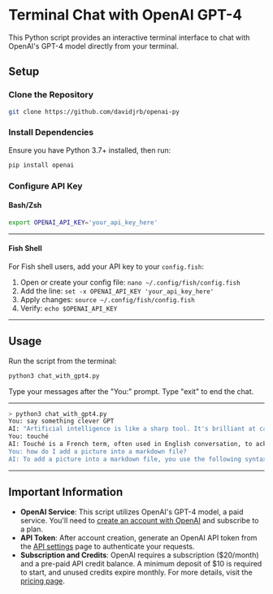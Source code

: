 # Terminal Chat with OpenAI GPT-4

This Python script provides an interactive terminal interface to chat with OpenAI's GPT-4 model directly from your terminal.

## Setup

### Clone the Repository

```sh
git clone https://github.com/davidjrb/openai-py
```

### Install Dependencies

Ensure you have Python 3.7+ installed, then run:

```sh
pip install openai
```

### Configure API Key

#### Bash/Zsh

```sh
export OPENAI_API_KEY='your_api_key_here'
```

---

#### Fish Shell

For Fish shell users, add your API key to your `config.fish`:

1. Open or create your config file: `nano ~/.config/fish/config.fish`
2. Add the line: `set -x OPENAI_API_KEY 'your_api_key_here'`
3. Apply changes: `source ~/.config/fish/config.fish`
4. Verify: `echo $OPENAI_API_KEY`

---

## Usage

Run the script from the terminal:

```sh
python3 chat_with_gpt4.py
```

Type your messages after the "You:" prompt. Type "exit" to end the chat.

---

```bash
> python3 chat_with_gpt4.py                                                            
You: say something clever GPT                                                                                                        
AI: "Artificial intelligence is like a sharp tool. It's brilliant at carving solutions, but only if there's a human hand guiding it."
You: touché                                               
AI: Touché is a French term, often used in English conversation, to acknowledge a clever point made at someone's expense or a good comeback. It's often used during debates or arguments. The term originally comes from fencing, where it means you've been touched by your opponent's sword. So if someone makes a point you can't argue with, you'd respond with "touché" as a way to concede that they've 'struck' you with a good argument or witty response.                                                                                  
You: how do I add a picture into a markdown file?                                                                                    
AI: To add a picture into a markdown file, you use the following syntax:   
```

---

## Important Information

- **OpenAI Service**: This script utilizes OpenAI's GPT-4 model, a paid service. You'll need to [create an account with OpenAI](https://openai.com/signup) and subscribe to a plan.
- **API Token**: After account creation, generate an OpenAI API token from the [API settings](https://platform.openai.com/account/api-keys) page to authenticate your requests.
- **Subscription and Credits**: OpenAI requires a subscription ($20/month) and a pre-paid API credit balance. A minimum deposit of $10 is required to start, and unused credits expire monthly. For more details, visit the [pricing page](https://openai.com/pricing).

